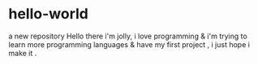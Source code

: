 # hello-world
a new repository
Hello there
i'm jolly, i love programming & i'm trying to learn more programming languages 
& have my first project , i just hope i make it .

